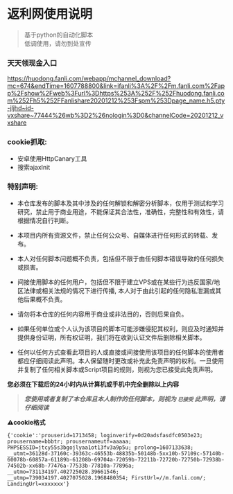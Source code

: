 # 返利网使用说明

> 基于python的自动化脚本  
> 低调使用，请勿到处宣传  


### 天天领现金入口
https://huodong.fanli.com/webapp/mchannel_download?mc=674&endTime=1607788800&link=ifanli%3A%2F%2Fm.fanli.com%2Fapp%2Fshow%2Fweb%3Furl%3Dhttps%253A%252F%252Fhuodong.fanli.com%252Fh5%252FFanlishare20201212%253Fspm%253Dpage_name.h5.pty-jljhd~id-vxshare~77444%26wb%3D2%26nologin%3D0&channelCode=20201212_vxshare


### cookie抓取:
- 安卓使用HttpCanary工具
- 搜索ajaxInit



### 特别声明:

- 本仓库发布的脚本及其中涉及的任何解锁和解密分析脚本，仅用于测试和学习研究，禁止用于商业用途，不能保证其合法性，准确性，完整性和有效性，请根据情况自行判断。

- 本项目内所有资源文件，禁止任何公众号、自媒体进行任何形式的转载、发布。

- 本人对任何脚本问题概不负责，包括但不限于由任何脚本错误导致的任何损失或损害。

- 间接使用脚本的任何用户，包括但不限于建立VPS或在某些行为违反国家/地区法律或相关法规的情况下进行传播, 本人对于由此引起的任何隐私泄漏或其他后果概不负责。

- 请勿将本仓库的任何内容用于商业或非法目的，否则后果自负。

- 如果任何单位或个人认为该项目的脚本可能涉嫌侵犯其权利，则应及时通知并提供身份证明，所有权证明，我们将在收到认证文件后删除相关脚本。

- 任何以任何方式查看此项目的人或直接或间接使用该项目的任何脚本的使用者都应仔细阅读此声明。本人保留随时更改或补充此免责声明的权利。一旦使用并复制了任何相关脚本或Script项目的规则，则视为您已接受此免责声明。

 **您必须在下载后的24小时内从计算机或手机中完全删除以上内容**  
> ***您使用或者复制了本仓库且本人制作的任何脚本，则视为 `已接受` 此声明，请仔细阅读*** 



**⚠️cookie格式**

  ```
 {'cookie':'prouserid=1713458; loginverify=0d20adsfasdfc0503e23; prousername=bbbtr; prousernameutf=aaaaa; PHPSESSID=jtcy55s3bgojlyaa1ot13fv3a9p5u; prolong=1607133638; __utmt=36128d-37160c-39363c-46553b-48835b-50148b-5xx10b-57109c-57140b-60078b-60857a-61189b-61208b-69704a-72059b-72211b-72720b-72750b-72938b-74502b-xx68b-77476a-77533b-77810a-77896a; __utmo=731134197.402725028.39661546; __utmp=739034197.4027075028.1968480354; FirstUrl=//m.fanli.com/; LandingUrl=xxxxxxx'}
  ```